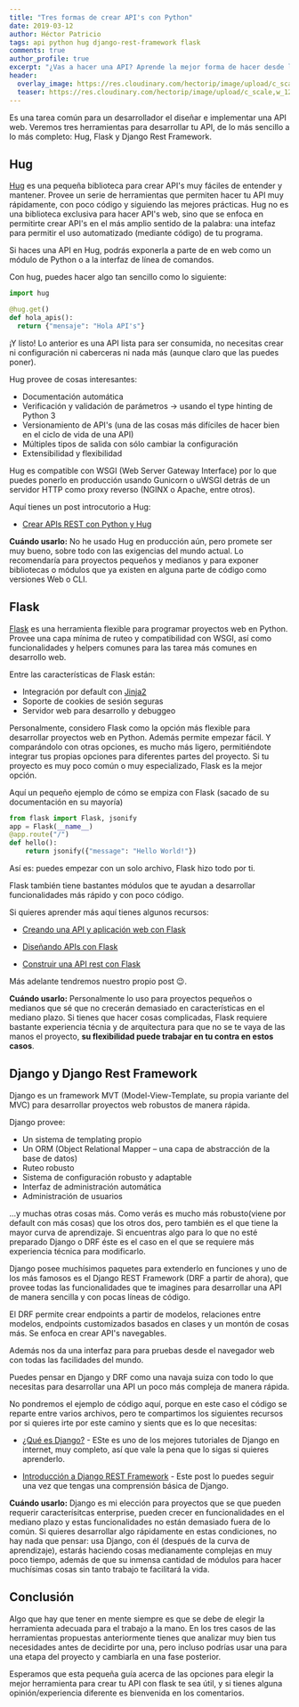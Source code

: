 ```yaml
---
title: "Tres formas de crear API's con Python"
date: 2019-03-12
author: Héctor Patricio
tags: api python hug django-rest-framework flask
comments: true
author_profile: true
excerpt: "¿Vas a hacer una API? Aprende la mejor forma de hacer desde la más sencilla hasta la más completa."
header:
  overlay_image: https://res.cloudinary.com/hectorip/image/upload/c_scale,w_1200/v1552198393/brian-patrick-tagalog-704059-unsplash_z3kdwg.jpg
  teaser: https://res.cloudinary.com/hectorip/image/upload/c_scale,w_1200/v1552198393/brian-patrick-tagalog-704059-unsplash_z3kdwg.jpg
---
```


Es una tarea común para un desarrollador el diseñar e implementar una API web. Veremos tres herramientas para desarrollar tu API, de lo más sencillo a lo más completo: Hug, Flask y Django Rest Framework.

## Hug

[Hug](http://www.hug.rest/) es una pequeña biblioteca para crear API's muy fáciles de entender y mantener.
Provee un serie de herramientas que permiten hacer tu API muy rápidamente, con poco código
y siguiendo las mejores prácticas. Hug no es una biblioteca exclusiva para hacer API's web, sino que se enfoca
en permitirte crear API's en el más amplio sentido de la palabra: una intefaz para permitir el uso automatizado (mediante código) de tu programa.

Si haces una API en Hug, podrás exponerla a parte de en web como un módulo de Python o a la interfaz de línea de comandos.

Con hug, puedes hacer algo tan sencillo como lo siguiente:

```python
import hug

@hug.get()
def hola_apis():
  return {"mensaje": "Hola API's"}
```

¡Y listo! Lo anterior es una API lista para ser consumida, no necesitas crear ni configuración ni caberceras ni nada más (aunque claro que las puedes poner).

Hug provee de cosas interesantes:

* Documentación automática
* Verificación y validación de parámetros -> usando el type hinting de Python 3
* Versionamiento de API's (una de las cosas más difíciles de hacer bien en el ciclo de vida de una API)
* Múltiples tipos de salida con sólo cambiar la configuración
* Extensibilidad y flexibilidad

Hug es compatible con WSGI (Web Server Gateway Interface) por lo que puedes ponerlo en producción usando Gunicorn o uWSGI detrás de un servidor HTTP como proxy reverso (NGINX o Apache, entre otros).

Aquí tienes un post introcutorio a Hug:

* [Crear APIs REST con Python y Hug](http://laesporadelhongo.com/crear-apis-rest-con-python-y-hug/)

**Cuándo usarlo:** No he usado Hug en producción aún, pero promete ser muy bueno, sobre todo con las exigencias del mundo actual. Lo recomendaría para proyectos pequeños y medianos y para exponer bibliotecas o módulos que ya existen en alguna parte de código como versiones Web o CLI.



## Flask

[Flask](http://flask.pocoo.org/) es una herramienta flexible para programar proyectos web en Python. Provee una capa mínima de ruteo y compatibilidad con WSGI, así como funcionalidades y helpers comunes para las tarea más comunes en desarrollo web.

Entre las características de Flask están:

* Integración por default con [Jinja2](http://jinja.pocoo.org/docs/2.10/)
* Soporte de cookies de sesión seguras
* Servidor web para desarrollo y debuggeo

Personalmente, considero Flask como la opción más flexible para desarrollar proyectos web en Python. Además permite empezar fácil. Y comparándolo con otras opciones, es mucho más ligero, permitiéndote integrar tus propias opciones para diferentes partes del proyecto. Si tu proyecto es muy poco común o muy especializado, Flask es la mejor opción.

Aquí un pequeño ejemplo de cómo se empiza con Flask (sacado de su documentación en su mayoría)

```python
from flask import Flask, jsonify
app = Flask(__name__)
@app.route("/")
def hello():
    return jsonify({"message": "Hello World!"})
```

Así es: puedes empezar con un solo archivo, Flask hizo todo por ti.

Flask también tiene bastantes módulos que te ayudan a desarrollar funcionalidades más rápido y con poco código.

Si quieres aprender más aquí tienes algunos recursos:

* [Creando una API y aplicación web con Flask](https://blog.nearsoftjobs.com/crear-un-api-y-una-aplicaci%C3%B3n-web-con-flask-6a76b8bf5383)

* [Diseñando APIs con Flask](https://www.youtube.com/watch?v=lYeAvnHcZy8)

* [Construir una API rest con Flask](http://nightdeveloper.net/construir-flask-python/)

Más adelante tendremos nuestro propio post 😉.

**Cuándo usarlo:** Personalmente lo uso para proyectos pequeños o medianos que sé que no crecerán demasiado en características en el mediano plazo. Si tienes que hacer cosas complicadas, Flask requiere bastante experiencia técnia y de arquitectura para que no se te vaya de las manos el proyecto, **su flexibilidad puede trabajar en tu contra en estos casos**.


## Django y Django Rest Framework

Django es un framework MVT (Model-View-Template, su propia variante del MVC) para desarrollar proyectos web robustos de manera rápida.

Django provee:

* Un sistema de templating propio
* Un ORM (Object Relational Mapper – una capa de abstracción de la base de datos)
* Ruteo robusto
* Sistema de configuración robusto y adaptable
* Interfaz de administración automática
* Administración de usuarios

...y muchas otras cosas más. Como verás es mucho más robusto(viene por default con más cosas) que los otros dos, pero también es el que tiene la mayor curva de aprendizaje. Si encuentras algo para lo que no esté preparado Django o DRF éste es el caso en el que se requiere más experiencia técnica para modificarlo.

Django posee muchísimos paquetes para extenderlo en funciones y uno de los más famosos es el Django REST Framework (DRF a partir de ahora), que provee todas las funcionalidades que te imagines para desarrollar una API de manera sencilla y con pocas líneas de código.

El DRF permite crear endpoints a partir de modelos, relaciones entre modelos, endpoints customizados basados en clases y un montón de cosas más. Se enfoca en crear API's navegables.

Además nos da una interfaz para para pruebas desde el navegador web con todas las facilidades del mundo.

Puedes pensar en Django y DRF como una navaja suiza con todo lo que necesitas para desarrollar una API un poco más compleja de manera rápida.

No pondremos el ejemplo de código aquí, porque en este caso el código se reparte entre varios archivos, pero te compartimos los siguientes recursos por si quieres irte por este camino y sients que es lo que necesitas:

* [¿Qué es Django?](https://tutorial.djangogirls.org/es/django/) - ESte es uno de los mejores tutoriales de Django en internet, muy completo, así que vale la pena que lo sigas si quieres aprenderlo.

* [Introducción a Django REST Framework](https://www.paradigmadigital.com/dev/introduccion-django-rest-framework/) - Este post lo puedes seguir una vez que tengas una comprensión básica de Django.

**Cuándo usarlo:** Django es mi elección para proyectos que se que pueden requerir caracterísitcas enterprise, pueden crecer en funcionalidades en el mediano plazo y estas funcionalidades no están demasiado fuera de lo común. Si quieres desarrollar algo rápidamente en estas condiciones, no hay nada que pensar: usa Django, con él (después de la curva de aprendizaje), estarás haciendo cosas medianamente complejas en muy poco tiempo, además de que su inmensa cantidad de módulos para hacer muchísimas cosas sin tanto trabajo te facilitará la vida.


## Conclusión

Algo que hay que tener en mente siempre es que se debe de elegir la herramienta adecuada para el trabajo a la mano. En los tres casos de las herramientas propuestas anteriormente tienes que analizar muy bien tus necesidades antes de decidirte por una, pero incluso podrías usar una para una etapa del proyecto y cambiarla en una fase posterior.

Esperamos que esta pequeña guía acerca de las opciones para elegir la mejor herramienta para crear tu API con flask te sea útil, y si tienes alguna opinión/experiencia diferente es bienvenida en los comentarios.
